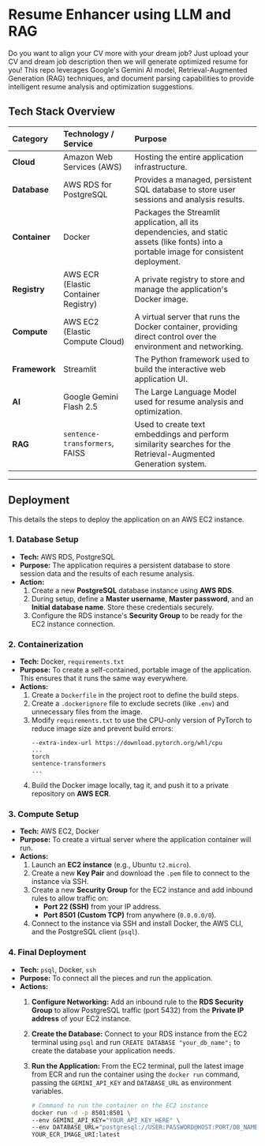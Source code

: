 # Resume Enhancer using LLM and RAG

Do you want to align your CV more with your dream job? Just upload your CV and dream job description then we will generate optimized resume for you! This repo leverages Google's Gemini AI model, Retrieval-Augmented Generation (RAG) techniques, and document parsing capabilities to provide intelligent resume analysis and optimization suggestions.

## Tech Stack Overview

| Category      | Technology / Service                                                                               | Purpose                                                                                                                                              |
| :------------ | :------------------------------------------------------------------------------------------------- | :--------------------------------------------------------------------------------------------------------------------------------------------------- |
| **Cloud** | Amazon Web Services (AWS)                                                                          | Hosting the entire application infrastructure.                                                                                                       |
| **Database** | AWS RDS for PostgreSQL                                                                             | Provides a managed, persistent SQL database to store user sessions and analysis results.                                                 |
| **Container** | Docker                                                                                             | Packages the Streamlit application, all its dependencies, and static assets (like fonts) into a portable image for consistent deployment. |
| **Registry** | AWS ECR (Elastic Container Registry)                                                               | A private registry to store and manage the application's Docker image.                                                                               |
| **Compute** | AWS EC2 (Elastic Compute Cloud)                                                                    | A virtual server that runs the Docker container, providing direct control over the environment and networking.                                       |
| **Framework** | Streamlit                                                                                          | The Python framework used to build the interactive web application UI.                                                                               |
| **AI** | Google Gemini Flash 2.5                                                                                      | The Large Language Model used for resume analysis and optimization.                                                                      |
| **RAG** | `sentence-transformers`, FAISS                                                                     | Used to create text embeddings and perform similarity searches for the Retrieval-Augmented Generation system.                               |

-----

## Deployment

This details the steps to deploy the application on an AWS EC2 instance.

### 1\. Database Setup

  * **Tech:** AWS RDS, PostgreSQL
  * **Purpose:** The application requires a persistent database to store session data and the results of each resume analysis.
  * **Action:**
    1.  Create a new **PostgreSQL** database instance using **AWS RDS**.
    2.  During setup, define a **Master username**, **Master password**, and an **Initial database name**. Store these credentials securely.
    3.  Configure the RDS instance's **Security Group** to be ready for the EC2 instance connection.

### 2\. Containerization

  * **Tech:** Docker, `requirements.txt`
  * **Purpose:** To create a self-contained, portable image of the application. This ensures that it runs the same way everywhere.
  * **Actions:**
    1.  Create a `Dockerfile` in the project root to define the build steps.
    2.  Create a `.dockerignore` file to exclude secrets (like `.env`) and unnecessary files from the image.
    3.  Modify `requirements.txt` to use the CPU-only version of PyTorch to reduce image size and prevent build errors:
        ```
        --extra-index-url https://download.pytorch.org/whl/cpu
        ...
        torch
        sentence-transformers
        ...
        ```
    4.  Build the Docker image locally, tag it, and push it to a private repository on **AWS ECR**.

### 3\. Compute Setup

  * **Tech:** AWS EC2, Docker
  * **Purpose:** To create a virtual server where the application container will run.
  * **Actions:**
    1.  Launch an **EC2 instance** (e.g., Ubuntu `t2.micro`).
    2.  Create a new **Key Pair** and download the `.pem` file to connect to the instance via SSH.
    3.  Create a new **Security Group** for the EC2 instance and add inbound rules to allow traffic on:
          * **Port 22 (SSH)** from your IP address.
          * **Port 8501 (Custom TCP)** from anywhere (`0.0.0.0/0`).
    4.  Connect to the instance via SSH and install Docker, the AWS CLI, and the PostgreSQL client (`psql`).

### 4\. Final Deployment

  * **Tech:** `psql`, Docker, `ssh`
  * **Purpose:** To connect all the pieces and run the application.
  * **Actions:**
    1.  **Configure Networking:** Add an inbound rule to the **RDS Security Group** to allow PostgreSQL traffic (port 5432) from the **Private IP address** of your EC2 instance.

    2.  **Create the Database:** Connect to your RDS instance from the EC2 terminal using `psql` and run `CREATE DATABASE "your_db_name";` to create the database your application needs.

    3.  **Run the Application:** From the EC2 terminal, pull the latest image from ECR and run the container using the `docker run` command, passing the `GEMINI_API_KEY` and `DATABASE_URL` as environment variables.

        ```bash
        # Command to run the container on the EC2 instance
        docker run -d -p 8501:8501 \
        --env GEMINI_API_KEY="YOUR_API_KEY_HERE" \
        --env DATABASE_URL="postgresql://USER:PASSWORD@HOST:PORT/DB_NAME" \
        YOUR_ECR_IMAGE_URI:latest
        ```